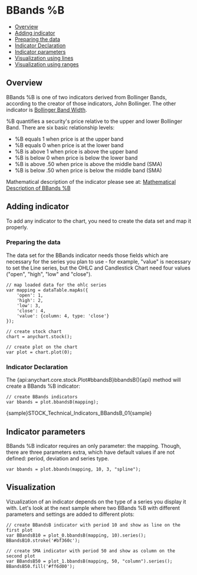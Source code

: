 # BBands %B

* [Overview](#overview)
* [Adding indicator](#adding_indicator)
 * [Preparing the data](#preparing_the_data)
 * [Indicator Declaration](#indicator_declaration)
* [Indicator parameters](#indicator_parameters)
* [Visualization using lines](#visualization_using_lines)
* [Visualization using ranges](#visualization_using_ranges)


## Overview

BBands %B is one of two indicators derived from Bollinger Bands, according to the creator of those indicators, John Bollinger. The other indicator is [Bollinger Band Width](Bollinger_Band_Width).

%B quantifies a security's price relative to the upper and lower Bollinger Band. There are six basic relationship levels:

- %B equals 1 when price is at the upper band
- %B equals 0 when price is at the lower band
- %B is above 1 when price is above the upper band
- %B is below 0 when price is below the lower band
- %B is above .50 when price is above the middle band (SMA)
- %B is below .50 when price is below the middle band (SMA)

Mathematical description of the indicator please see at: [Mathematical Description of BBands %B](Mathematical_Description)


## Adding indicator

To add any indicator to the chart, you need to create the data set and map it properly.

### Preparing the data 

The data set for the BBands indicator needs those fields which are necessary for the series you plan to use - for example, "value" is necessary to set the Line series, but the OHLC and Candlestick Chart need four values ("open", "high", "low" and "close"). 

```
// map loaded data for the ohlc series
var mapping = dataTable.mapAs({
    'open': 1,
    'high': 2,
    'low': 3,
    'close': 4,
    'value': {column: 4, type: 'close'}
});

// create stock chart
chart = anychart.stock();

// create plot on the chart
var plot = chart.plot(0);

```

### Indicator Declaration

The {api:anychart.core.stock.Plot#bbandsB}bbandsB(){api} method will create a BBands %B indicator:

```
// create BBands indicators
var bbands = plot.bbandsB(mapping);
```

{sample}STOCK\_Technical\_Indicators\_BBandsB\_01{sample}


## Indicator parameters

BBands %B indicator requires an only parameter: the mapping. Though, there are three parameters extra, which have default values if are not defined: period, deviation and series type.

```
var bbands = plot.bbands(mapping, 10, 3, "spline");
```

## Visualization

Vizualization of an indicator depends on the type of a series you display it with. Let's look at the next sample where two BBands %B with different parameters and settings are added to different plots:

```
// create BBandsB indicator with period 10 and show as line on the first plot
var BBandsB10 = plot_0.bbandsB(mapping, 10).series();
BBandsB10.stroke('#bf360c');

// create SMA indicator with period 50 and show as column on the second plot
var BBandsB50 = plot_1.bbandsB(mapping, 50, "column").series();
BBandsB50.fill('#ff6d00');
```